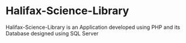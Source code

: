# Halifax-Science-Library
Halifax-Science-Library is an Application developed using PHP and its Database designed using SQL Server
